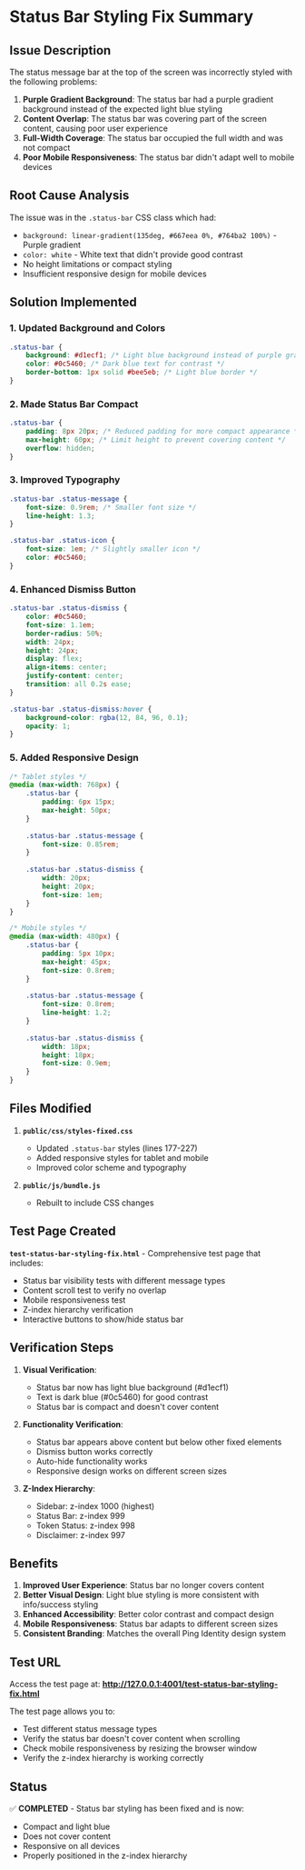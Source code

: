 # Status Bar Styling Fix Summary

## Issue Description

The status message bar at the top of the screen was incorrectly styled with the following problems:

1. **Purple Gradient Background**: The status bar had a purple gradient background instead of the expected light blue styling
2. **Content Overlap**: The status bar was covering part of the screen content, causing poor user experience
3. **Full-Width Coverage**: The status bar occupied the full width and was not compact
4. **Poor Mobile Responsiveness**: The status bar didn't adapt well to mobile devices

## Root Cause Analysis

The issue was in the `.status-bar` CSS class which had:
- `background: linear-gradient(135deg, #667eea 0%, #764ba2 100%)` - Purple gradient
- `color: white` - White text that didn't provide good contrast
- No height limitations or compact styling
- Insufficient responsive design for mobile devices

## Solution Implemented

### 1. **Updated Background and Colors**
```css
.status-bar {
    background: #d1ecf1; /* Light blue background instead of purple gradient */
    color: #0c5460; /* Dark blue text for contrast */
    border-bottom: 1px solid #bee5eb; /* Light blue border */
}
```

### 2. **Made Status Bar Compact**
```css
.status-bar {
    padding: 8px 20px; /* Reduced padding for more compact appearance */
    max-height: 60px; /* Limit height to prevent covering content */
    overflow: hidden;
}
```

### 3. **Improved Typography**
```css
.status-bar .status-message {
    font-size: 0.9rem; /* Smaller font size */
    line-height: 1.3;
}

.status-bar .status-icon {
    font-size: 1em; /* Slightly smaller icon */
    color: #0c5460;
}
```

### 4. **Enhanced Dismiss Button**
```css
.status-bar .status-dismiss {
    color: #0c5460;
    font-size: 1.1em;
    border-radius: 50%;
    width: 24px;
    height: 24px;
    display: flex;
    align-items: center;
    justify-content: center;
    transition: all 0.2s ease;
}

.status-bar .status-dismiss:hover {
    background-color: rgba(12, 84, 96, 0.1);
    opacity: 1;
}
```

### 5. **Added Responsive Design**
```css
/* Tablet styles */
@media (max-width: 768px) {
    .status-bar {
        padding: 6px 15px;
        max-height: 50px;
    }
    
    .status-bar .status-message {
        font-size: 0.85rem;
    }
    
    .status-bar .status-dismiss {
        width: 20px;
        height: 20px;
        font-size: 1em;
    }
}

/* Mobile styles */
@media (max-width: 480px) {
    .status-bar {
        padding: 5px 10px;
        max-height: 45px;
        font-size: 0.8rem;
    }
    
    .status-bar .status-message {
        font-size: 0.8rem;
        line-height: 1.2;
    }
    
    .status-bar .status-dismiss {
        width: 18px;
        height: 18px;
        font-size: 0.9em;
    }
}
```

## Files Modified

1. **`public/css/styles-fixed.css`**
   - Updated `.status-bar` styles (lines 177-227)
   - Added responsive styles for tablet and mobile
   - Improved color scheme and typography

2. **`public/js/bundle.js`**
   - Rebuilt to include CSS changes

## Test Page Created

**`test-status-bar-styling-fix.html`** - Comprehensive test page that includes:
- Status bar visibility tests with different message types
- Content scroll test to verify no overlap
- Mobile responsiveness test
- Z-index hierarchy verification
- Interactive buttons to show/hide status bar

## Verification Steps

1. **Visual Verification**:
   - Status bar now has light blue background (#d1ecf1)
   - Text is dark blue (#0c5460) for good contrast
   - Status bar is compact and doesn't cover content

2. **Functionality Verification**:
   - Status bar appears above content but below other fixed elements
   - Dismiss button works correctly
   - Auto-hide functionality works
   - Responsive design works on different screen sizes

3. **Z-Index Hierarchy**:
   - Sidebar: z-index 1000 (highest)
   - Status Bar: z-index 999
   - Token Status: z-index 998
   - Disclaimer: z-index 997

## Benefits

1. **Improved User Experience**: Status bar no longer covers content
2. **Better Visual Design**: Light blue styling is more consistent with info/success styling
3. **Enhanced Accessibility**: Better color contrast and compact design
4. **Mobile Responsiveness**: Status bar adapts to different screen sizes
5. **Consistent Branding**: Matches the overall Ping Identity design system

## Test URL

Access the test page at: **http://127.0.0.1:4001/test-status-bar-styling-fix.html**

The test page allows you to:
- Test different status message types
- Verify the status bar doesn't cover content when scrolling
- Check mobile responsiveness by resizing the browser window
- Verify the z-index hierarchy is working correctly

## Status

✅ **COMPLETED** - Status bar styling has been fixed and is now:
- Compact and light blue
- Does not cover content
- Responsive on all devices
- Properly positioned in the z-index hierarchy 